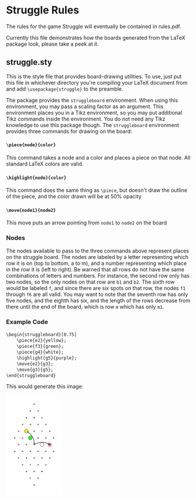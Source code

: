 

# Struggle Rules
The rules for the game Struggle will eventually be contained in rules.pdf.

Currently this file demonstrates how the boards generated from the LaTeX package look, please take a peek at it.


## struggle.sty
This is the style file that provides board-drawing utilities. To use, just put this file in whichever directory you're compiling your LaTeX document from and add `\usepackage{struggle}` to the preamble.

The package provides the `struggleboard` environment. When using this environment, you may pass a scaling factor as an argument. This environment places you in a Tikz environment, so you may put additional Tikz commands inside the environment. You do not need any Tikz knowledge to use this package though. The `struggleboard` environment provides three commands for drawing on the board:

#### `\piece{node}{color}`
This command takes a node and a color and places a piece on that node. All standard LaTeX colors are valid.

#### `\highlight{node}{color}`
This command does the same thing as `\piece`, but doesn't draw the outline of the piece, and the color drawn will be at 50% opacity

#### `\move{node1}{node2}`
This move puts an arrow pointing from `node1` to `node2` on the board

### Nodes
The nodes available to pass to the three commands above represent places on the struggle board. The nodes are labeled by a letter representing which row it is on (top to bottom, a to m), and a number representing which place in the row it is (left to right). Be warned that all rows do not have the same combinations of letters and numbers. For instance, the second row only has two nodes, so the only nodes on that row are `b1` and `b2`. The sixth row would be labeled `f`, and since there are six spots on that row, the nodes `f1` through `f6` are all valid. You may want to note that the seventh row has only five nodes, and the eighth has six, and the length of the rows decrease from there until the end of the board, which is row `m` which has only `m1`.


### Example Code

```TeX
\begin{struggleboard}[0.75]
    \piece{e2}{yellow};
    \piece{f3}{green};
    \piece{g4}{white};
    \highlight{g5}{purple};
    \move{e2}{g3};
    \move{g3}{g5};
\end{struggleboard}
```

This would generate this image:

![img.png from repository](https://raw.githubusercontent.com/eli173/struggle-rules/master/img.png)
